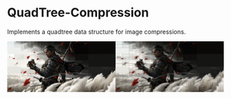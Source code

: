 # QuadTree-Compression
Implements a quadtree data structure for image compressions.

![GOT](https://github.com/josh-truong/QuadTree-Compression/blob/main/demo.png)
